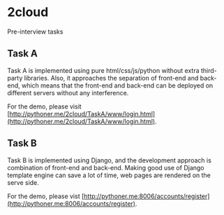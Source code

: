 # 2cloud

Pre-interview tasks

## Task A

Task A is implemented using pure html/css/js/python without 
extra third-party libraries. Also, it approaches the separation of front-end and back-end,
which means that the front-end and back-end can be deployed on different servers without 
any interference.

For the demo, please visit [http://pythoner.me/2cloud/TaskA/www/login.html](http://pythoner.me/2cloud/TaskA/www/login.html).

## Task B

Task B is implemented using Django, and the development approach is combination of front-end and back-end.
Making good use of Django template engine can save a lot of time, web pages are rendered on the serve side.

For the demo, please vist [http://pythoner.me:8006/accounts/register](http://pythoner.me:8006/accounts/register).

